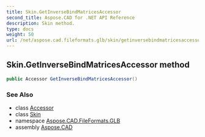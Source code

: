 ```yaml
---
title: Skin.GetInverseBindMatricesAccessor
second_title: Aspose.CAD for .NET API Reference
description: Skin method. 
type: docs
weight: 50
url: /net/aspose.cad.fileformats.glb/skin/getinversebindmatricesaccessor/
---
```

## Skin.GetInverseBindMatricesAccessor method

```csharp
public Accessor GetInverseBindMatricesAccessor()
```

### See Also

* class [Accessor](../../accessor/)
* class [Skin](../)
* namespace [Aspose.CAD.FileFormats.GLB](../../skin/)
* assembly [Aspose.CAD](../../../)


